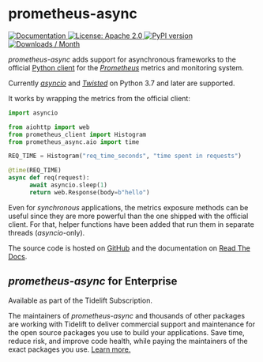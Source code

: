 # prometheus-async

<a href="https://prometheus-async.readthedocs.io/en/stable/">
   <img src="https://img.shields.io/badge/Docs-Read%20The%20Docs-black" alt="Documentation" />
</a>
<a href="https://github.com/hynek/prometheus-async/blob/main/LICENSE">
   <img src="https://img.shields.io/badge/license-Apache--2.0-C06524" alt="License: Apache 2.0" />
</a>
<a href="https://pypi.org/project/prometheus-async/">
   <img src="https://img.shields.io/pypi/v/prometheus-async" alt="PyPI version" />
</a>
<a href="https://pepy.tech/project/prometheus-async">
   <img src="https://static.pepy.tech/personalized-badge/prometheus-async?period=month&amp;units=international_system&amp;left_color=grey&amp;right_color=blue&amp;left_text=Downloads%20/%20Month" alt="Downloads / Month" />
</a>

<!-- teaser-begin -->

*prometheus-async* adds support for asynchronous frameworks to the official [Python client] for the [*Prometheus*] metrics and monitoring system.

Currently [*asyncio*] and [*Twisted*] on Python 3.7 and later are supported.

It works by wrapping the metrics from the official client:

```python
import asyncio

from aiohttp import web
from prometheus_client import Histogram
from prometheus_async.aio import time

REQ_TIME = Histogram("req_time_seconds", "time spent in requests")

@time(REQ_TIME)
async def req(request):
      await asyncio.sleep(1)
      return web.Response(body=b"hello")
```


Even for *synchronous* applications, the metrics exposure methods can be useful since they are more powerful than the one shipped with the official client.
For that, helper functions have been added that run them in separate threads (*asyncio*-only).

The source code is hosted on [GitHub] and the documentation on [Read The Docs].


## *prometheus-async* for Enterprise

Available as part of the Tidelift Subscription.

The maintainers of *prometheus-async* and thousands of other packages are working with Tidelift to deliver commercial support and maintenance for the open source packages you use to build your applications.
Save time, reduce risk, and improve code health, while paying the maintainers of the exact packages you use.
[Learn more.](https://tidelift.com/subscription/pkg/pypi-prometheus-async?utm_source=pypi-prometheus-async&utm_medium=referral&utm_campaign=enterprise)


[*asyncio*]: https://docs.python.org/3/library/asyncio.html
[Python client]: https://github.com/prometheus/client_python
[*Prometheus*]: https://prometheus.io/
[*Twisted*]: https://twisted.org
[GitHub]: https://github.com/hynek/prometheus-async
[Read The Docs]: https://prometheus-async.readthedocs.io/
